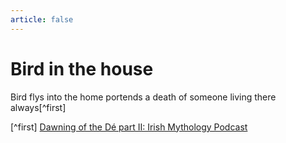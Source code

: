 ```yaml
---
article: false
---
```

# Bird in the house
Bird flys into the home portends a death of someone living there always[^first]

[^first] [Dawning of the Dé part II: Irish Mythology Podcast](https://irishmythologypodcast.ie/2020/05/21/dawning-of-the-de-part-2-maids-of-mayhem/)